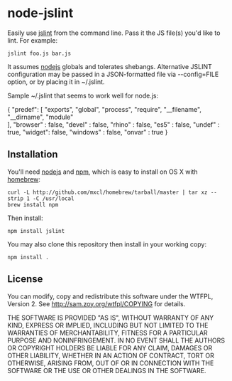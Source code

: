 node-jslint
===========

Easily use [jslint][] from the command line. Pass it the JS file(s) you'd like to lint. For example:

    jslint foo.js bar.js

It assumes [nodejs][] globals and tolerates shebangs. Alternative JSLINT configuration 
may be passed in a JSON-formatted file via --config=FILE option, or by placing it in
 ~/.jslint.

Sample ~/.jslint that seems to work well for node.js:

   {
       "predef":   [ 
           "exports",
           "global",
           "process",
           "require",
           "__filename",
           "__dirname",
           "module"       
       ],
       "browser" : false,
       "devel" : false,
       "rhino" : false,
       "es5" : false, 
       "undef" : true,
       "widget": false,
       "windows" : false,
       "onvar" : true
   }


Installation
------------

You'll need [nodejs][] and [npm][], which is easy to install on OS X with [homebrew][]:

    curl -L http://github.com/mxcl/homebrew/tarball/master | tar xz --strip 1 -C /usr/local
    brew install npm

Then install:

    npm install jslint

You may also clone this repository then install in your working copy:

    npm install .

License
-------

You can modify, copy and redistribute this software under the WTFPL, Version 2.
See <http://sam.zoy.org/wtfpl/COPYING> for details.

THE SOFTWARE IS PROVIDED "AS IS", WITHOUT WARRANTY OF ANY KIND,
EXPRESS OR IMPLIED, INCLUDING BUT NOT LIMITED TO THE WARRANTIES
OF MERCHANTABILITY, FITNESS FOR A PARTICULAR PURPOSE AND
NONINFRINGEMENT. IN NO EVENT SHALL THE AUTHORS OR COPYRIGHT
HOLDERS BE LIABLE FOR ANY CLAIM, DAMAGES OR OTHER LIABILITY,
WHETHER IN AN ACTION OF CONTRACT, TORT OR OTHERWISE, ARISING
FROM, OUT OF OR IN CONNECTION WITH THE SOFTWARE OR THE USE OR
OTHER DEALINGS IN THE SOFTWARE.

[jslint]: http://jslint.com/
[nodejs]: http://nodejs.org/
[npm]: http://github.com/isaacs/npm
[homebrew]: http://github.com/mxcl/homebrew
